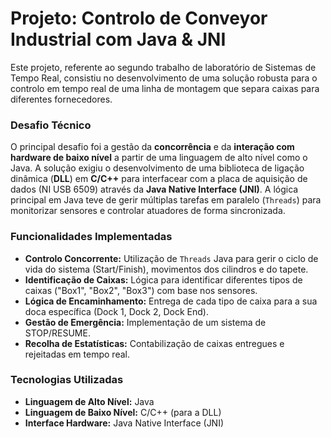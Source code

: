 # Projeto: Controlo de Conveyor Industrial com Java & JNI

Este projeto, referente ao segundo trabalho de laboratório de Sistemas de Tempo Real, consistiu no desenvolvimento de uma solução robusta para o controlo em tempo real de uma linha de montagem que separa caixas para diferentes fornecedores.

### Desafio Técnico

O principal desafio foi a gestão da **concorrência** e da **interação com hardware de baixo nível** a partir de uma linguagem de alto nível como o Java. A solução exigiu o desenvolvimento de uma biblioteca de ligação dinâmica (**DLL**) em **C/C++** para interfacear com a placa de aquisição de dados (NI USB 6509) através da **Java Native Interface (JNI)**. A lógica principal em Java teve de gerir múltiplas tarefas em paralelo (`Threads`) para monitorizar sensores e controlar atuadores de forma sincronizada.

### Funcionalidades Implementadas
*   **Controlo Concorrente:** Utilização de `Threads` Java para gerir o ciclo de vida do sistema (Start/Finish), movimentos dos cilindros e do tapete.
*   **Identificação de Caixas:** Lógica para identificar diferentes tipos de caixas ("Box1", "Box2", "Box3") com base nos sensores.
*   **Lógica de Encaminhamento:** Entrega de cada tipo de caixa para a sua doca específica (Dock 1, Dock 2, Dock End).
*   **Gestão de Emergência:** Implementação de um sistema de STOP/RESUME.
*   **Recolha de Estatísticas:** Contabilização de caixas entregues e rejeitadas em tempo real.

### Tecnologias Utilizadas
*   **Linguagem de Alto Nível:** Java
*   **Linguagem de Baixo Nível:** C/C++ (para a DLL)
*   **Interface Hardware:** Java Native Interface (JNI)
